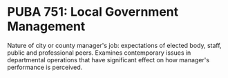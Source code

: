 # PUBA 751: Local Government Management

Nature of city or county manager's job: expectations of elected body, staff, public and professional peers. Examines contemporary issues in departmental operations that have significant effect on how manager's performance is perceived.